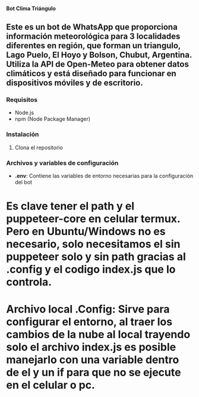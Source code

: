 #### Bot Clima Triángulo
## Este es un bot de WhatsApp que proporciona información meteorológica para 3 localidades diferentes en región, que forman un triangulo, Lago Puelo, El Hoyo y Bolson, Chubut, Argentina. Utiliza la API de Open-Meteo para obtener datos climáticos y está diseñado para funcionar en dispositivos móviles y de escritorio.

### Requisitos
- Node.js
- npm (Node Package Manager)

### Instalación
1. Clona el repositorio

### Archivos y variables de configuración
- **.env**: Contiene las variables de entorno necesarias para la configuración del bot

# Es clave tener el path y el puppeteer-core en celular termux. Pero en Ubuntu/Windows no es necesario, solo necesitamos el sin puppeteer solo y sin path gracias al .config y el codigo index.js que lo controla.

# Archivo local .Config: Sirve para configurar el entorno, al traer los cambios de la nube al local trayendo solo el archivo index.js es posible manejarlo con una variable dentro de el y un if para que no se ejecute en el celular o pc.

